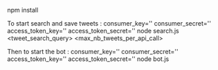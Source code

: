 
npm install

To start search and save tweets :
consumer_key='' consumer_secret='' access_token_key='' access_token_secret='' node search.js <tweet_search_query> <max_nb_tweets_per_api_call>

Then to start the bot :
consumer_key='' consumer_secret='' access_token_key='' access_token_secret='' node bot.js

